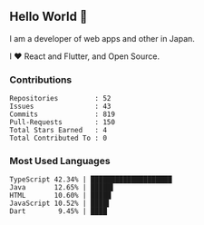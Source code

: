 ## Hello World 👋

I am a developer of web apps and other in Japan.

I ❤️ React and Flutter, and Open Source.

### Contributions

    Repositories         : 52
    Issues               : 43
    Commits              : 819
    Pull-Requests        : 150
    Total Stars Earned   : 4
    Total Contributed To : 0

### Most Used Languages

    TypeScript 42.34% | ████████████████████
    Java       12.65% | █████▌
    HTML       10.60% | █████
    JavaScript 10.52% | ████▌
    Dart        9.45% | ████
